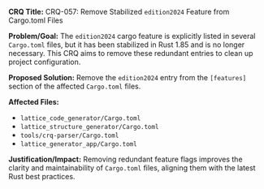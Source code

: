 **CRQ Title:** CRQ-057: Remove Stabilized `edition2024` Feature from Cargo.toml Files

**Problem/Goal:**
The `edition2024` cargo feature is explicitly listed in several `Cargo.toml` files, but it has been stabilized in Rust 1.85 and is no longer necessary. This CRQ aims to remove these redundant entries to clean up project configuration.

**Proposed Solution:**
Remove the `edition2024` entry from the `[features]` section of the affected `Cargo.toml` files.

**Affected Files:**
*   `lattice_code_generator/Cargo.toml`
*   `lattice_structure_generator/Cargo.toml`
*   `tools/crq-parser/Cargo.toml`
*   `lattice_generator_app/Cargo.toml`

**Justification/Impact:**
Removing redundant feature flags improves the clarity and maintainability of `Cargo.toml` files, aligning them with the latest Rust best practices.